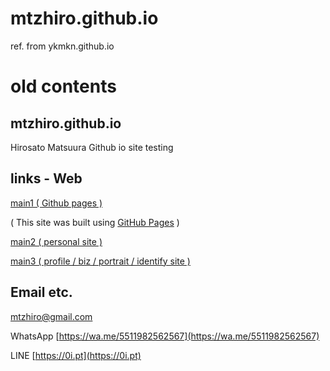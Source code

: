# mtzhiro.github.io

ref. from ykmkn.github.io

# old contents

## mtzhiro.github.io
Hirosato Matsuura Github io site
testing

## links - Web

[main1 ( Github pages ) ](https://mtzhiro.github.io/)
 
  ( This site was built using [GitHub Pages](https://pages.github.com/) )

[main2 ( personal site ) ](https://hirosato.info/)

[main3 ( profile / biz / portrait / identify site ) ](https://hirosato-matsuura.biz/)

## Email etc.

[mtzhiro@gmail.com](mailto:mtzhiro@gmail.com)

WhatsApp [https://wa.me/5511982562567](https://wa.me/5511982562567)

LINE [https://0i.pt](https://0i.pt)
